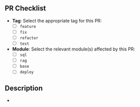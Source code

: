 ## PR Checklist

- **Tag**: Select the appropriate tag for this PR:
  - [ ] `feature`
  - [ ] `fix`
  - [ ] `refactor`
  - [ ] `test`

- **Module**: Select the relevant module(s) affected by this PR:
  - [ ] `sql`
  - [ ] `rag`
  - [ ] `base`
  - [ ] `deploy`

## Description
- 